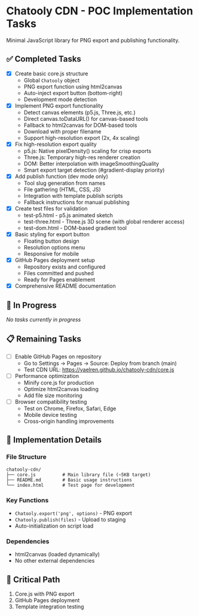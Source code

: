 # Chatooly CDN - POC Implementation Tasks

Minimal JavaScript library for PNG export and publishing functionality.

## ✅ Completed Tasks

- [x] Create basic core.js structure
  - Global `Chatooly` object
  - PNG export function using html2canvas
  - Auto-inject export button (bottom-right)
  - Development mode detection
- [x] Implement PNG export functionality
  - Detect canvas elements (p5.js, Three.js, etc.)
  - Direct canvas.toDataURL() for canvas-based tools
  - Fallback to html2canvas for DOM-based tools
  - Download with proper filename
  - Support high-resolution export (2x, 4x scaling)
- [x] Fix high-resolution export quality
  - p5.js: Native pixelDensity() scaling for crisp exports
  - Three.js: Temporary high-res renderer creation
  - DOM: Better interpolation with imageSmoothingQuality
  - Smart export target detection (#gradient-display priority)
- [x] Add publish function (dev mode only)
  - Tool slug generation from names
  - File gathering (HTML, CSS, JS)
  - Integration with template publish scripts
  - Fallback instructions for manual publishing
- [x] Create test files for validation
  - test-p5.html - p5.js animated sketch
  - test-three.html - Three.js 3D scene (with global renderer access)
  - test-dom.html - DOM-based gradient tool
- [x] Basic styling for export button
  - Floating button design
  - Resolution options menu
  - Responsive for mobile
- [x] GitHub Pages deployment setup
  - Repository exists and configured
  - Files committed and pushed
  - Ready for Pages enablement
- [x] Comprehensive README documentation

## 🚧 In Progress

*No tasks currently in progress*

## 📋 Remaining Tasks

- [ ] Enable GitHub Pages on repository
  - Go to Settings → Pages → Source: Deploy from branch (main)
  - Test CDN URL: https://yaelren.github.io/chatooly-cdn/core.js
- [ ] Performance optimization
  - Minify core.js for production
  - Optimize html2canvas loading
  - Add file size monitoring
- [ ] Browser compatibility testing
  - Test on Chrome, Firefox, Safari, Edge
  - Mobile device testing
  - Cross-origin handling improvements

## 📁 Implementation Details

### File Structure
```
chatooly-cdn/
├── core.js          # Main library file (~5KB target)
├── README.md        # Basic usage instructions
└── index.html       # Test page for development
```

### Key Functions
- `Chatooly.export('png', options)` - PNG export
- `Chatooly.publish(files)` - Upload to staging
- Auto-initialization on script load

### Dependencies
- html2canvas (loaded dynamically)
- No other external dependencies

## 🔴 Critical Path
1. Core.js with PNG export
2. GitHub Pages deployment
3. Template integration testing